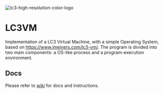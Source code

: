 ![lc3-high-resolution-color-logo](https://github.com/Samuele95/LC3VM/assets/94041647/8304e0d8-40f1-4b64-b3bf-07af4298e57f)

# LC3VM
Implementation of a LC3 Virtual Machine, with a simple Operating System, based on https://www.jmeiners.com/lc3-vm/.
The program is divided into two main components: a OS-like process and a program-execution environment.

## Docs
Please refer to [wiki](https://github.com/Samuele95/LC3VM/wiki) for docs and instructions.

